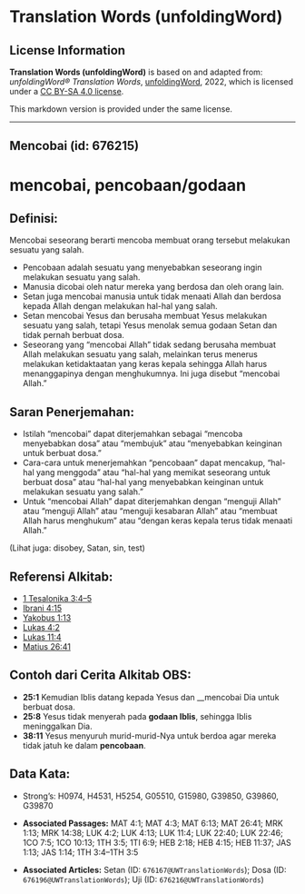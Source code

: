 # Translation Words (unfoldingWord)

## License Information

**Translation Words (unfoldingWord)** is based on and adapted from: _unfoldingWord® Translation Words_, [unfoldingWord](https://unfoldingword.org/utw), 2022, which is licensed under a [CC BY-SA 4.0 license](https://creativecommons.org/licenses/by-sa/4.0/legalcode.en).

This markdown version is provided under the same license.



--------------------------------

## Mencobai (id: 676215)

mencobai, pencobaan/godaan
==========================

Definisi:
---------

Mencobai seseorang berarti mencoba membuat orang tersebut melakukan sesuatu yang salah.

* Pencobaan adalah sesuatu yang menyebabkan seseorang ingin melakukan sesuatu yang salah.
* Manusia dicobai oleh natur mereka yang berdosa dan oleh orang lain.
* Setan juga mencobai manusia untuk tidak menaati Allah dan berdosa kepada Allah dengan melakukan hal\-hal yang salah.
* Setan mencobai Yesus dan berusaha membuat Yesus melakukan sesuatu yang salah, tetapi Yesus menolak semua godaan Setan dan tidak pernah berbuat dosa.
* Seseorang yang “mencobai Allah” tidak sedang berusaha membuat Allah melakukan sesuatu yang salah, melainkan terus menerus melakukan ketidaktaatan yang keras kepala sehingga Allah harus menanggapinya dengan menghukumnya. Ini juga disebut “mencobai Allah.”

Saran Penerjemahan:
-------------------

* Istilah “mencobai” dapat diterjemahkan sebagai “mencoba menyebabkan dosa” atau “membujuk” atau “menyebabkan keinginan untuk berbuat dosa.”
* Cara\-cara untuk menerjemahkan “pencobaan” dapat mencakup, “hal\-hal yang menggoda” atau “hal\-hal yang memikat seseorang untuk berbuat dosa” atau “hal\-hal yang menyebabkan keinginan untuk melakukan sesuatu yang salah.”
* Untuk “mencobai Allah” dapat diterjemahkan dengan “menguji Allah” atau “menguji Allah” atau “menguji kesabaran Allah” atau “membuat Allah harus menghukum” atau “dengan keras kepala terus tidak menaati Allah.”

(Lihat juga: disobey, Satan, sin, test)

Referensi Alkitab:
------------------

* [1 Tesalonika 3:4–5](https://ref.ly/1Thess0:0)
* [Ibrani 4:15](https://ref.ly/Heb4:15)
* [Yakobus 1:13](https://ref.ly/Jas1:13)
* [Lukas 4:2](https://ref.ly/Luke4:2)
* [Lukas 11:4](https://ref.ly/Luke11:4)
* [Matius 26:41](https://ref.ly/Matt26:41)

Contoh dari Cerita Alkitab OBS:
-------------------------------

* **25:1** Kemudian Iblis datang kepada Yesus dan \_\_mencobai Dia untuk berbuat dosa.
* **25:8** Yesus tidak menyerah pada **godaan Iblis**, sehingga Iblis meninggalkan Dia.
* **38:11** Yesus menyuruh murid\-murid\-Nya untuk berdoa agar mereka tidak jatuh ke dalam **pencobaan**.

Data Kata:
----------

* Strong’s: H0974, H4531, H5254, G05510, G15980, G39850, G39860, G39870

* **Associated Passages:** MAT 4:1; MAT 4:3; MAT 6:13; MAT 26:41; MRK 1:13; MRK 14:38; LUK 4:2; LUK 4:13; LUK 11:4; LUK 22:40; LUK 22:46; 1CO 7:5; 1CO 10:13; 1TH 3:5; 1TI 6:9; HEB 2:18; HEB 4:15; HEB 11:37; JAS 1:13; JAS 1:14; 1TH 3:4–1TH 3:5
* **Associated Articles:** Setan (ID: `676167@UWTranslationWords`); Dosa (ID: `676196@UWTranslationWords`); Uji (ID: `676216@UWTranslationWords`)


